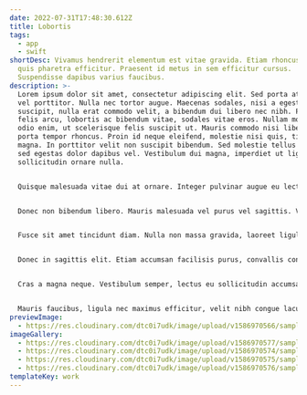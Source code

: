 ```yaml
---
date: 2022-07-31T17:48:30.612Z
title: Lobortis
tags:
  - app
  - swift
shortDesc: Vivamus hendrerit elementum est vitae gravida. Etiam rhoncus erat
  quis pharetra efficitur. Praesent id metus in sem efficitur cursus.
  Suspendisse dapibus varius faucibus.
description: >-
  Lorem ipsum dolor sit amet, consectetur adipiscing elit. Sed porta at mauris
  vel porttitor. Nulla nec tortor augue. Maecenas sodales, nisi a egestas
  suscipit, nulla erat commodo velit, a bibendum dui libero nec nibh. Proin
  felis arcu, lobortis ac bibendum vitae, sodales vitae eros. Nullam molestie
  odio enim, ut scelerisque felis suscipit ut. Mauris commodo nisi libero. Donec
  porta tempor rhoncus. Proin id neque eleifend, molestie nisi quis, tincidunt
  magna. In porttitor velit non suscipit bibendum. Sed molestie tellus lectus,
  sed egestas dolor dapibus vel. Vestibulum dui magna, imperdiet ut ligula eu,
  sollicitudin ornare nulla.


  Quisque malesuada vitae dui at ornare. Integer pulvinar augue eu lectus aliquet tempus. Cras cursus ultricies massa vel ornare. Nunc nibh nunc, ullamcorper sed elementum quis, commodo quis nisl. Orci varius natoque penatibus et magnis dis parturient montes, nascetur ridiculus mus. Nam ut lobortis neque. Maecenas congue, tortor id gravida euismod, orci urna dictum ex, fringilla tempor est lacus sit amet urna. Curabitur id ex maximus, tristique lorem vitae, convallis mi. Cras at augue lorem. Donec id metus et augue laoreet lacinia et non tortor. Vestibulum malesuada erat metus, a egestas quam convallis eget. Vivamus sollicitudin condimentum hendrerit. Aenean viverra nulla purus, euismod lacinia enim vehicula et. Etiam auctor aliquam sem, elementum varius erat scelerisque id.


  Donec non bibendum libero. Mauris malesuada vel purus vel sagittis. Vestibulum euismod urna sed elit iaculis, vel imperdiet nisi maximus. Fusce quis sapien molestie, rhoncus eros sed, consectetur massa. Duis venenatis mi at nunc tincidunt, eget maximus felis dapibus. Proin semper ornare nibh et scelerisque. Sed placerat in nisl sit amet hendrerit.


  Fusce sit amet tincidunt diam. Nulla non massa gravida, laoreet ligula vel, viverra turpis. Sed auctor, ex quis posuere malesuada, tortor dui maximus ante, a pulvinar justo erat vel est. Etiam id turpis erat. Ut tincidunt congue neque sagittis rutrum. Duis et rhoncus velit. Suspendisse tortor tellus, dapibus eu efficitur eu, ullamcorper vitae tellus. Aliquam quis neque justo. Donec congue euismod mi at gravida. Nulla imperdiet massa massa, eget semper diam convallis id.


  Donec in sagittis elit. Etiam accumsan facilisis purus, convallis congue lectus pretium et. In a pulvinar velit. Aliquam a sapien quis mi gravida pulvinar a a orci. Integer ullamcorper pretium risus ac sollicitudin. Curabitur iaculis, lorem vel tincidunt egestas, dui odio cursus neque, auctor eleifend quam leo non lorem. Vivamus hendrerit elementum est vitae gravida. Etiam rhoncus erat quis pharetra efficitur. Praesent id metus in sem efficitur cursus. Suspendisse dapibus varius faucibus.


  Cras a magna neque. Vestibulum semper, lectus eu sollicitudin accumsan, mi ex ultricies velit, id tempus lectus dui at odio. Donec vestibulum dui nec augue placerat, elementum mollis sapien varius. Nunc at sodales mi. Quisque tempus semper erat quis vestibulum. Ut eu commodo mi. Nam ac accumsan nunc. Morbi vehicula quam quis nibh mollis commodo. Duis mattis lectus ut aliquet egestas.


  Mauris faucibus, ligula nec maximus efficitur, velit nibh congue lacus, et mattis nisl nisl vitae tortor. Etiam id sem vitae sapien ullamcorper laoreet. Donec suscipit quam id risus venenatis finibus. Curabitur orci tortor, maximus eget ligula mollis, mattis rutrum tortor. Vivamus eget pellentesque purus. Suspendisse tincidunt eleifend turpis gravida aliquet. Etiam efficitur lorem sit amet suscipit faucibus.
previewImage:
  - https://res.cloudinary.com/dtc0i7udk/image/upload/v1586970566/sample.jpg
imageGallery:
  - https://res.cloudinary.com/dtc0i7udk/image/upload/v1586970577/samples/people/bicycle.jpg
  - https://res.cloudinary.com/dtc0i7udk/image/upload/v1586970574/samples/people/smiling-man.jpg
  - https://res.cloudinary.com/dtc0i7udk/image/upload/v1586970575/samples/people/boy-snow-hoodie.jpg
  - https://res.cloudinary.com/dtc0i7udk/image/upload/v1586970576/samples/people/jazz.jpg
templateKey: work
---
```


